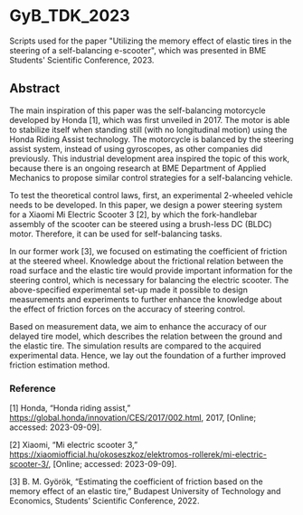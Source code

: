 # GyB_TDK_2023
Scripts used for the paper "Utilizing the memory effect of elastic tires in the steering of a self-balancing e-scooter", which was presented in BME Students' Scientific Conference, 2023.

## Abstract
The main inspiration of this paper was the self-balancing motorcycle developed by Honda [1], which was first unveiled in 2017. The motor is able to stabilize itself when standing still (with no longitudinal motion) using the Honda Riding Assist technology. The motorcycle is balanced by the steering assist system, instead of using gyroscopes, as other companies did previously. This industrial development area inspired the topic of this work, because there is an ongoing research at BME Department of Applied Mechanics to propose similar control strategies for a self-balancing vehicle.

To test the theoretical control laws, first, an experimental 2-wheeled vehicle needs to be developed. In this paper, we design a power steering system for a Xiaomi Mi Electric Scooter 3 [2], by which the fork-handlebar assembly of the scooter can be steered using a brush-less DC (BLDC) motor. Therefore, it can be used for self-balancing tasks.

In our former work [3], we focused on estimating the coefficient of friction at the steered wheel. Knowledge about the frictional relation between the road surface and the elastic tire would provide important information for the steering control, which is necessary for balancing the electric scooter. The above-specified experimental set-up made it possible to design measurements and experiments to further enhance the knowledge about the effect of friction forces on the accuracy of steering control.

Based on measurement data, we aim to enhance the accuracy of our delayed tire model, which describes the relation between the ground and the elastic tire. The simulation results are compared to the acquired experimental data. Hence, we lay out the foundation of a further improved friction estimation method.
### Reference
[1] Honda, “Honda riding assist,” https://global.honda/innovation/CES/2017/002.html, 2017, [Online; accessed: 2023-09-09].

[2] Xiaomi, “Mi electric scooter 3,” https://xiaomiofficial.hu/okoseszkoz/elektromos-rollerek/mi-electric-scooter-3/, [Online; accessed: 2023-09-09].

[3] B. M. Györök, “Estimating the coefficient of friction based on the memory effect of an elastic tire,” Budapest University of Technology and Economics, Students’ Scientific Conference, 2022.
